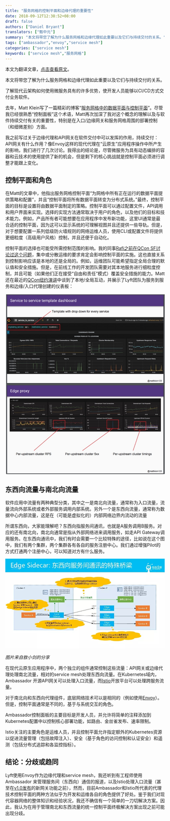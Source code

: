 ```yaml
---
title: "服务网格的控制平面和边缘代理的重要性"
date: 2018-09-12T12:38:52+08:00
draft: false
authors: ["Daniel Bryant"]
translators: ["甄中元"]
summary: "本文将带您了解为什么服务网格和边缘代理如此重要以及它们与持续交付的关系。"
tags: ["ambassador","envoy","service mesh"]
categories: ["service mesh"]
keywords: ["service mesh","服务网格"]
---
```


本文为翻译文章，[点击查看原文](https://dzone.com/articles/the-importance-of-control-planes-with-service-mesh)。

本文将带您了解为什么服务网格和边缘代理如此重要以及它们与持续交付的关系。

了解现代云架构如何使用微服务具有的许多优势，使开发人员能够以CI/CD方式交付业务软件。

去年，Matt Klein写了一篇精彩的博客“[服务网格中的数据平面与控制平面](https://blog.envoyproxy.io/service-mesh-data-plane-vs-control-plane-2774e720f7fc)”。尽管我已经很熟悉“控制面板”这个术语，Matt再次加深了我对这个概念的理解以及与软件持续交付有关的重要性，特别是在入口/边缘网关和服务网格周围的部署控制（和细微差别）方面。

我之前写过关于边缘代理和API网关在软件交付中可以发挥的作用，持续交付：API网关有什么作用？像Envoy这样的现代代理在“云原生”应用程序操作中所产生的影响，我们进行了几次讨论。我得出的结论是，尽管微服务为具有动态编排的容器和云技术的使用提供了新的机会，但是剩下的核心挑战就是控制平面必须进行调整才能跟上变化。

## 控制平面和角色

在Matt的文章中，他指出服务网格控制平面“为网格中所有正在运行的数据平面提供策略和配置”，并且“控制平面将所有数据平面转变为分布式系统。”最终，控制平面的目标是设置将由数据平面制定的策略。控制平面可以通过配置文件，API调用和用户界面来实现。选择的实现方法通常取决于用户的角色，以及他们的目标和技术能力。例如，产品所有者可能想要在应用程序中发布新功能，这里UI通常是最合适的控制平面，因为这可以显示系统的可理解视图并且还提供一些导轨。但是，对于想要配置一系列低级防火墙规则的网络运维人员，使用CLI或配置文件将提供更细粒度（高级用户风格）控制，并且还便于自动化。

控制平面的选择也可能受所需控制范围的影响。我的同事[Rafi之前在QCon SF讨论过这个问题](https://www.infoq.com/news/2017/11/service-oriented-development)，集中或分散运维的要求肯定会影响控制平面的实施。这也直接关系到控制影响应该是本地的还是全局的。例如，运维团队可能希望指定全局合理的默认值和安全措施。但是，在前线工作的开发团队需要对其本地服务进行细粒度控制，并且可能（如果他们正在接受“自由和责任”模式）覆盖安全措施的能力。Matt还在最近的[QCon纽约演讲](https://www.infoq.com/news/2018/07/qcon-klein-service-mesh)中谈到了本地/全局互动，并展示了Lyft团队为服务到服务和边缘/入口代理创建的仪表板：

![](006tNbRwgy1fv6sw7u1sxj30m80p577s.jpg) 

## 东西向流量与南北向流量

软件应用中流量有两种典型分类，其中之一是南北向流量，通常称为入口流量，流量流向外部系统或者外部服务调用内部系统。另外一个是东西向流量，通常称为数据中心内部流量，这是在（可能是虚拟化的）内部网络边界内流动的流量

所谓东西向，大家能理解吧？东西向指服务间通讯，也就是A服务调用B服务。对应的还有南北向，南北向通常是指从外部网络进来调用服务，如走API Gateway调用服务。在东西向通讯中，我们有时会需要一个比较特殊的途径，比如说在这个图中，我们有两个集群，两个集群各有各自的服务注册中心。我们通过增强Pilot的方式打通两个注册中心，可以知道对方有什么服务。

![](00704eQkgy1fsy0kakg35j30qo0f0dpi.jpg)

_图片来自敖小剑的分享_

在现代云原生应用程序中，两个独立的组件通常控制这些流量：API网关或边缘代理处理南北流量，相对的service mesh处理东西向流量。在Kubernetes域内，Ambassador 开源API网关可以处理入口流量，而[Istio](https://istio.io/)开放平台可以处理跨服务流量。

对于南北向和东西向代理组件，底层网络技术可以是相同的（例如使用[Envoy](https://www.envoyproxy.io/)）。但是，控制平面通常是不同的，基于与系统交互的角色。

Ambassador控制面板的主要目标是开发人员，并允许将简单的注释添加到Kubernetes配置中以控制核心部署功能，如路由、金丝雀发布、速率限制。

Istio关注的主要角色是运维人员，并且控制平面允许指定额外的Kubernetes资源以促进流量管理（包括故障注入）、安全（基于角色的访问控制和认证安全）和遥测（包括分布式追踪和各监控指标）。

## 结论：分歧或趋同

Lyft使用Envoy作为边缘代理和service mesh，我还听到有工程师使用Ambassador 来管理服务间（东西向）通信的报道，以及Istio处理入口流量（甚至在[v1.0发布](https://www.infoq.com/news/2018/08/istio-1.0-service-mesh)的新网关功能之前），然而，目前Ambassador和Istio所代表的代理技术控制平面的两种方法似乎为开发和运维各自的角色提供了好处。鉴于我们对现代容器网络的整体知识和经验状况，我还不确信有一个简单的一刀切解决方案。因此，我认为在用于管理南北和东西流量的统一控制平面终极解决方案出现之前可能出现分歧。
